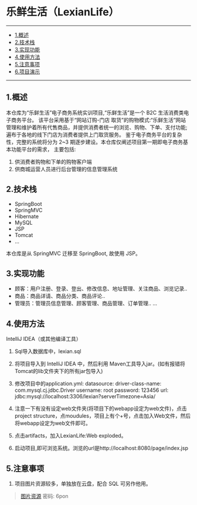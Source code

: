 # 乐鲜生活（LexianLife）

---
- [1.概述](#1.概述)
- [2.技术栈](#2.技术栈)
- [3.实现功能](#3.实现功能)
- [4.使用方法](#4.使用方法)
- [5.注意事项](#5.注意事项)
- [6.项目演示](#6.项目演示)
---
## 1.概述

本仓库为“乐鲜生活”电子商务系统实训项目,“乐鲜生活”是一个 B2C 生活消费类电子商务平台。
该平台采用基于“网站订购-门店 取货”的购物模式:“乐鲜生活”网站管理和维护着所有代售商品，并提供消费者统一的浏览、购物、下单、支付功能;
遍布于各地的线下门店为消费者提供上门取货服务。
鉴于电子商务平台的复杂性，完整的系统将分为 2~3 期逐步建设。本仓库仅阐述项目第一期即电子商务基本功能平台的需求，
主要包括:
1. 供消费者购物和下单的购物客户端
2. 供商城运营人员进行后台管理的信息管理系统

## 2.技术栈

* SpringBoot
* SpringMVC
* Hibernate
* MySQL
* JSP
* Tomcat
* ...

本仓库是从 SpringMVC 迁移至 SpringBoot, 故使用 JSP。

## 3.实现功能
* 顾客：用户注册、登录、登出、修改信息、地址管理、关注商品、浏览记录..
* 商品：商品详请、商品分类、商品评论..
* 管理员：管理员信息管理、顾客管理、商品管理、订单管理..
...

## 4.使用方法

IntelliJ IDEA（或其他编译工具）
1. Sql导入数据库中，lexian.sql
2. 将项目导入到 IntelliJ IDEA 中，然后利用 Maven工具导入jar。(如有报错将Tomcat的lib文件夹下的所有jar包导入)

3. 修改项目中的application.yml:
  datasource:
    driver-class-name: com.mysql.cj.jdbc.Driver
    username: root
    password: 123456
    url: jdbc:mysql://localhost:3306/lexian?serverTimezone=Asia/

4. 注意一下有没有设定web文件夹(将项目下的webapp设定为web文件)，点击project structure，点moudules，项目上有个+号，点击加入Web文件，然后将webapp设定为web文件即可。

5. 点击artifacts，加入LexianLife:Web exploded。

6. 启动项目,即可浏览系统。浏览的url是http://localhost:8080/page/index.jsp


## 5.注意事项

1. 项目图片资源较多，单独放在云盘，配合 SQL 可另作他用。
> [图片资源](https://pan.baidu.com/s/1iColsjsomMS19LrXZfmAWw)
> 密码: 6pon
